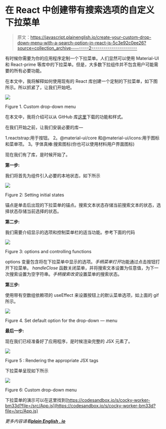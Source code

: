 # 在 React 中创建带有搜索选项的自定义下拉菜单

> 原文：<https://javascript.plainenglish.io/create-your-custom-drop-down-menu-with-a-search-option-in-react-js-5c3e92c0ee26?source=collection_archive---------2----------------------->

有时候你需要为你的应用程序定制一个下拉菜单。人们显然可以使用 Material-UI 和 React-prime 等库中的下拉菜单。但是，大多数下拉组件并不包含用户可能需要的所有必要功能。

在本文中，我将解释如何使用现有的 React 库创建一个定制的下拉菜单，如下图所示。所以抓紧了，让我们开始吧。

![](img/42085c37d92f5b28ec7163d7e9a0b79e.png)

Figure 1\. Custom drop-down menu

在本文中，我将介绍可以从 GitHub 库[这里](https://github.com/shaikwasef/custom_drop_down_menu)下载的功能和样式。

在我们开始之前，让我们安装必要的库—

1.reactstrap:用于按钮。
2。@material-ui/core 和@material-ui/icons:用于图标和菜单项。
3。字体真棒:搜索图标(你也可以使用材料用户界面图标)

现在我们有了库，是时候开始了。

**第一步:**

我们将首先为组件引入必要的本地状态，如下所示

![](img/5bbc7d2c0ab5446cab889bede70c2313.png)

Figure 2: Setting initial states

锚点是单击后出现的下拉菜单的锚点。搜索文本状态存储当前搜索文本的状态，选择状态存储当前选择的状态。

**第二步:**

我们需要介绍显示的选项和控制菜单栏的适当功能。参考下面的代码

![](img/af822f54ff3162e899ac0423e6aacecc.png)

Figure 3: options and controlling functions

options 变量包含将在下拉菜单中显示的选项。*手柄菜单打开*功能通过点击按钮打开下拉菜单。 *handleClose* 函数关闭菜单，并将搜索文本设置为任意值，为下一次搜索设置为空字符串。*手柄搜索改变*设置菜单的搜索状态。

**第三步:**

使用带有空数组依赖项的 useEffect 来设置按钮上的默认菜单选项，如上面的 gif 所示。

![](img/f173281c8ba14584b42763e071b9a741.png)

Figure 4\. Set default option for the drop-down — menu

**最后一步:**

现在我们已经准备好了应用程序，是时候渲染完整的 JSX 元素了。

![](img/cca97d20fe0ffa0237ef939f5ace092e.png)

Figure 5 : Rendering the appropriate JSX tags

下拉菜单呈现如下所示

![](img/42085c37d92f5b28ec7163d7e9a0b79e.png)

Figure 6: Custom drop-down menu

下拉菜单的演示可以在这里找到[https://codesandbox.io/s/cocky-worker-bm33d?file=/src/App.js](https://codesandbox.io/s/cocky-worker-bm33d?file=/src/App.js)

*更多内容请看*[***plain English . io***](http://plainenglish.io/)